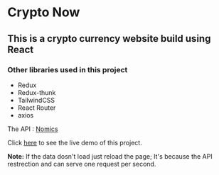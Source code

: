 # Crypto Now

## This is a crypto currency website build using React

### Other libraries used in this project

- Redux
- Redux-thunk
- TailwindCSS
- React Router
- axios

The API : [Nomics](https://nomics.com/docs)

Click [here](https://mahmood-kn.github.io/react-crypto-now/ 'Crypto Now') to see the live demo of this project.

**Note:** If the data dosn't load just reload the page; It's because the API restrection and can serve one request per second.
